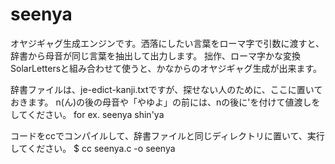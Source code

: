 # seenya

オヤジギャグ生成エンジンです。洒落にしたい言葉をローマ字で引数に渡すと、辞書から母音が同じ言葉を抽出して出力します。
拙作、ローマ字かな変換SolarLettersと組み合わせて使うと、かなからのオヤジギャグ生成が出来ます。

辞書ファイルは、je-edict-kanji.txtですが、探せない人のために、ここに置いておきます。
n(ん)の後の母音や「やゆよ」の前には、nの後に'を付けて値渡しをしてください。
for ex. seenya shin\'ya

コードをccでコンパイルして、辞書ファイルと同じディレクトリに置いて、実行してください。
$ cc seenya.c -o seenya

